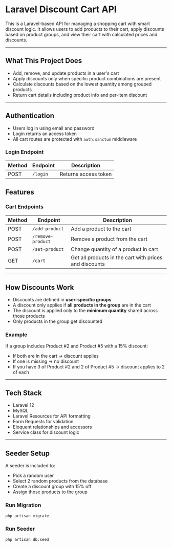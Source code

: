 # Laravel Discount Cart API

This is a Laravel-based API for managing a shopping cart with smart discount logic. It allows users to add products to their cart, apply discounts based on product groups, and view their cart with calculated prices and discounts.

---

## What This Project Does

- Add, remove, and update products in a user's cart
- Apply discounts only when specific product combinations are present
- Calculate discounts based on the lowest quantity among grouped products
- Return cart details including product info and per-item discount

---

## Authentication

- Users log in using email and password
- Login returns an access token
- All cart routes are protected with `auth:sanctum` middleware

### Login Endpoint

| Method | Endpoint     | Description         |
|--------|--------------|---------------------|
| POST   | `/login`     | Returns access token |

## Features

### Cart Endpoints

| Method | Endpoint          | Description                          |
|--------|-------------------|--------------------------------------|
| POST   | `/add-product`    | Add a product to the cart            |
| POST   | `/remove-product` | Remove a product from the cart       |
| POST   | `/set-product`    | Change quantity of a product in cart |
| GET    | `/cart`           | Get all products in the cart with prices and discounts |

---

## How Discounts Work

- Discounts are defined in **user-specific groups**
- A discount only applies if **all products in the group** are in the cart
- The discount is applied only to the **minimum quantity** shared across those products
- Only products in the group get discounted

### Example

If a group includes Product #2 and Product #5 with a 15% discount:
- If both are in the cart → discount applies
- If one is missing → no discount
- If you have 3 of Product #2 and 2 of Product #5 → discount applies to 2 of each

---

## Tech Stack

- Laravel 12
- MySQL
- Laravel Resources for API formatting
- Form Requests for validation
- Eloquent relationships and accessors
- Service class for discount logic

---

## Seeder Setup

A seeder is included to:
- Pick a random user
- Select 2 random products from the database
- Create a discount group with 15% off
- Assign those products to the group


### Run Migration

```bash
php artisan migrate
```

### Run Seeder

```bash
php artisan db:seed
